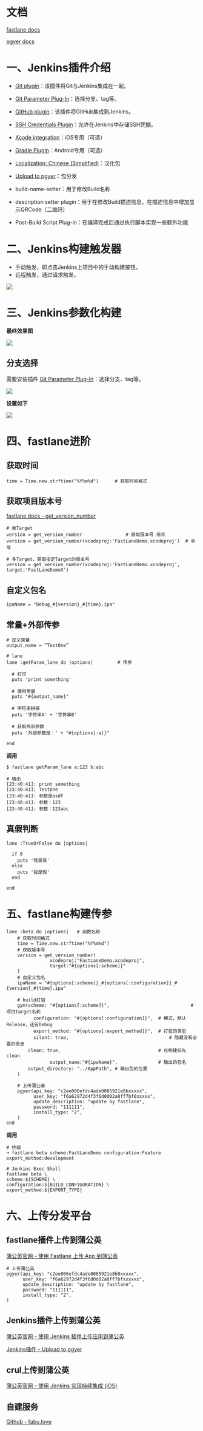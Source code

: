 # 文档

[fastlane docs](https://docs.fastlane.tools/)

[pgyer docs](https://www.pgyer.com/doc)



# 一、Jenkins插件介绍

- [Git plugin](https://plugins.jenkins.io/git)：该插件将Git与Jenkins集成在一起。
- [Git Parameter Plug-In](https://plugins.jenkins.io/git-parameter)：选择分支、tag等。
- [GitHub plugin](https://plugins.jenkins.io/github)：该插件将GitHub集成到Jenkins。
- [SSH Credentials Plugin](https://plugins.jenkins.io/ssh-credentials)：允许在Jenkins中存储SSH凭据。
- [Xcode integration](https://plugins.jenkins.io/xcode-plugin)：iOS专用（可选）
- [Gradle Plugin](https://plugins.jenkins.io/gradle)：Android专用（可选）
- [Localization: Chinese (Simplified)](https://plugins.jenkins.io/localization-zh-cn)：汉化包
- [Upload to pgyer](https://plugins.jenkins.io/upload-pgyer)：包分发

- build-name-setter：用于修改Build名称
- description setter plugin：用于在修改Build描述信息，在描述信息中增加显示QRCode（二维码）
- Post-Build Script Plug-in：在编译完成后通过执行脚本实现一些额外功能



# 二、Jenkins构建触发器

* 手动触发，即点击Jenkins上项目中的手动构建按钮。
* 远程触发，通过请求触发。

![](media_fastlane_jenkins/001.jpg)



# 三、Jenkins参数化构建

**最终效果图**

![](media_fastlane_jenkins/003.jpg)



## 分支选择

需要安装插件 [Git Parameter Plug-In](https://plugins.jenkins.io/git-parameter)：选择分支、tag等。

![](media_fastlane_jenkins/005.jpg)

**设置如下**

![](media_fastlane_jenkins/004.jpg)





# 四、fastlane进阶

## 获取时间

```
time = Time.new.strftime("%Y%m%d") 		# 获取时间格式
```



## 获取项目版本号

[fastlane docs - get_version_number](https://docs.fastlane.tools/actions/get_version_number/)

```
# 单Target
version = get_version_number				# 获取版本号 简写
version = get_version_number(xcodeproj:'FastLaneDemo.xcodeproj')  # 全写

# 多Target，获取指定Target的版本号
version = get_version_number(xcodeproj:'FastLaneDemo.xcodeproj', target:'FastLaneDemoX')
```



## 自定义包名

```
ipaName = "Debug_#{version}_#{time}.ipa"
```



## 常量+外部传参

```shell
# 定义常量
output_name = “TestOne”

# lane
lane :getParam_lane do |options|         # 传参

  # 打印
  puts 'print something'

  # 使用常量
  puts "#{output_name}"

  # 字符串拼接
  puts '字符串A' + '字符串B'

  # 获取外部参数
  puts '外部参数是：' + "#{options[:a]}"

end
```

**调用**

```shell
$ fastlane getParam_lane a:123 b:abc

# 输出
[23:40:41]: print something
[23:40:41]: TestOne
[23:40:41]: 参数是asdf
[23:40:41]: 参数：123
[23:40:41]: 参数：123abc
```







## 真假判断

```shell
lane :TrueOrFalse do |options|

  if 0
    puts '我是真'
  else 
    puts '我是假'
  end

end
```



# 五、fastlane构建传参

```
lane :beta do |options|   # 函数名称
    # 获取时间格式
    time = Time.new.strftime("%Y%m%d") 		
    # 获取版本号
    version = get_version_number(
				xcodeproj:"FastLaneDemo.xcodeproj", 
				target:"#{options[:scheme]}"
    )
    # 自定义包名
    ipaName = "#{options[:scheme]}_#{options[:configuration]}_#{version}_#{time}.ipa"
    
    # build打包
    gym(scheme: "#{options[:scheme]}",   							# 项目Target名称
    	  configuration: "#{options[:configuration]}",  # 模式，默认Release，还有Debug
    	  export_method: "#{options[:export_method]}",	# 打包的类型
    	  silent: true,  									# 隐藏没有必要的信息
        clean: true,  									# 在构建前先clean
				output_name:"#{ipaName}",				# 输出的包名
        output_directory: "../AppPath",	# 输出包的位置
    )

    # 上传蒲公英
    pgyer(api_key: "c2ee006efdc4ade0085921e8bxxxxx", 
          user_key: "f6a62972d4f3f6d0d02a8ff7bf0xxxxx", 
          update_description: "update by fastlane",
          password: "111111",
          install_type: "2",
    )
end
```

**调用**

```shell
# 终端
➜ fastlane beta scheme:FastLaneDemo configuration:Feature export_method:development

# Jenkins Exec Shell
fastlane beta \
scheme:${SCHEME} \
configuration:${BUILD_CONFIGURATION} \
export_method:${EXPORT_TYPE}
```







# 六、上传分发平台

## fastlane插件上传到蒲公英

[蒲公英官网 - 使用 Fastlane 上传 App 到蒲公英](https://www.pgyer.com/doc/view/fastlane)

```
# 上传蒲公英
pgyer(api_key: "c2ee006efdc4ade0085921e8b0xxxxx", 
      user_key: "f6a62972d4f3f6d0d02a8ff7bfxxxxxx", 
      update_description: "update by fastlane",
      password: "111111",
      install_type: "2",
)
```



## Jenkins插件上传到蒲公英

[蒲公英官网 - 使用 Jenkins 插件上传应用到蒲公英](https://www.pgyer.com/doc/view/jenkins_plugin)

[Jenkins插件 - Upload to pgyer](https://plugins.jenkins.io/upload-pgyer)



## crul上传到蒲公英

[蒲公英官网 - 使用 Jenkins 实现持续集成 (iOS)](https://www.pgyer.com/doc/view/jenkins_ios)



## 自建服务

[Github - fabu.love](https://github.com/rock-app/fabu.love)









